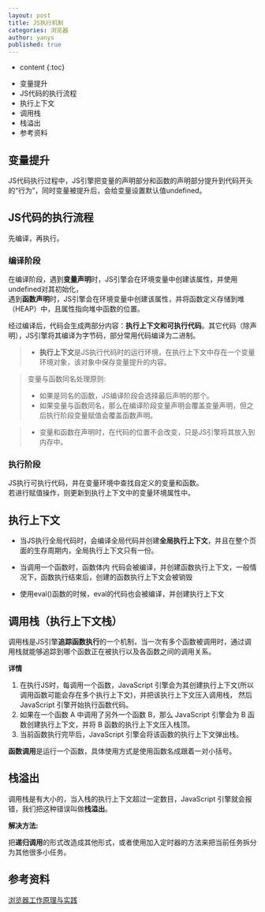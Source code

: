 ```yaml
---
layout: post
title: JS执行机制
categories: 浏览器
author: yanys
published: true
---
```

  

* content
{:toc}

- 变量提升
- JS代码的执行流程
- 执行上下文
- 调用栈
- 栈溢出
- 参考资料





## 变量提升
JS代码执行过程中，JS引擎把变量的声明部分和函数的声明部分提升到代码开头的“行为”，同时变量被提升后，会给变量设置默认值undefined。
## JS代码的执行流程
先编译，再执行。
### 编译阶段
在编译阶段，遇到**变量声明**时，JS引擎会在环境变量中创建该属性，并使用undefined对其初始化，  
 遇到**函数声明**时，JS引擎会在环境变量中创建该属性，并将函数定义存储到堆（HEAP）中，且属性指向堆中函数的位置。  

经过编译后，代码会生成两部分内容：**执行上下文和可执行代码**。其它代码（除声明），JS引擎将其编译为字节码，部分常用代码编译为二进制。    


> - **执行上下文**是JS执行代码时的运行环境，在执行上下文中存在一个变量环境对象，该对象中保存变量提升的内容。  

> 变量与函数同名处理原则: 
>
> - 如果是同名的函数，JS编译阶段会选择最后声明的那个。
> - 如果变量与函数同名，那么在编译阶段变量声明会覆盖变量声明，但之后执行阶段变量赋值会覆盖函数声明。

> - 变量和函数在声明时，在代码的位置不会改变，只是JS引擎将其放入到内存中。

### 执行阶段
JS执行可执行代码，并在变量环境中查找自定义的变量和函数。  
若进行赋值操作，则更新到执行上下文中的变量环境属性中。

## 执行上下文
- 当JS执行全局代码时，会编译全局代码并创建**全局执行上下文**，并且在整个页面的生存周期内，全局执行上下文只有一份。

- 当调用一个函数时，函数体内 代码会被编译，并创建函数执行上下文，一般情况下，函数执行结束后，创建的函数执行上下文会被销毁

- 使用eval()函数的时候，eval的代码也会被编译，并创建执行上下文

## 调用栈（执行上下文栈）
调用栈是JS引擎**追踪函数执行**的一个机制，当一次有多个函数被调用时，通过调用栈就能够追踪到哪个函数正在被执行以及各函数之间的调用关系。

**详情**
1. 在执行JS时，每调用一个函数，JavaScript 引擎会为其创建执行上下文(所以调用函数可能会存在多个执行上下文)，并把该执行上下文压入调用栈， 然后 JavaScript 引擎开始执行函数代码。
1. 如果在一个函数 A 中调用了另外一个函数 B，那么 JavaScript 引擎会为 B 函数创建执行上下文，并将 B 函数的执行上下文压入栈顶。
1. 当前函数执行完毕后，JavaScript 引擎会将该函数的执行上下文弹出栈。     



**函数调用**是运行一个函数，具体使用方式是使用函数名成跟着一对小括号。

## 栈溢出
调用栈是有大小的，当入栈的执行上下文超过一定数目，JavaScript 引擎就会报错，我们把这种错误叫做**栈溢出**。

**解决方法:** 

把**递归调用**的形式改造成其他形式，或者使用加入定时器的方法来把当前任务拆分为其他很多小任务。

## 参考资料
[浏览器工作原理与实践]([https://time.geekbang.org/column/intro/100033601)
